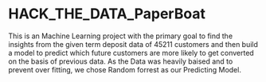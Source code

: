 # HACK_THE_DATA_PaperBoat
This is an Machine Learning project with the primary goal to find the insights from the given term deposit data of 45211 customers and then build a model to predict which future customers are more likely to get converted on the basis of previous data.
As the Data was heavily baised and to prevent over fitting, we chose Random forrest as our Predicting Model.
